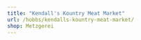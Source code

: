 ```yaml
---
title: "Kendall's Kountry Meat Market"
url: /hobbs/kendalls-kountry-meat-market/
shop: Metzgerei
---
```

